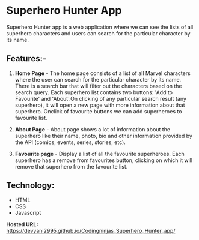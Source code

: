# Superhero Hunter App 
Superhero Hunter app is a web application where we can see the lists of all superhero characters and users can search for the particular character by its name.

## Features:-
1. **Home Page** - The home page consists of a list of all Marvel characters where the user can search for the particular character by its name. There is a search bar that will filter out the characters based on the search query. Each superhero list contains two buttons: 'Add to Favourite' and 'About'.On clicking of any particular search result (any superhero), it will open a new page with more information about that superhero. Onclick of favourite buttons we can add superheroes to favourite list.

2. **About Page** - About page shows a lot of information about the superhero like their name, photo, bio and other information provided by the API (comics, events, series, stories, etc).

3. **Favourite page** - Display a list of all the favourite superheroes. Each superhero has a remove from favourites button, clicking on which it will remove that superhero from the favourite list.

## Technology:

- HTML
- CSS
- Javascript

**Hosted URL:**
https://devyani2995.github.io/Codingninjas_Superhero_Hunter_app/

